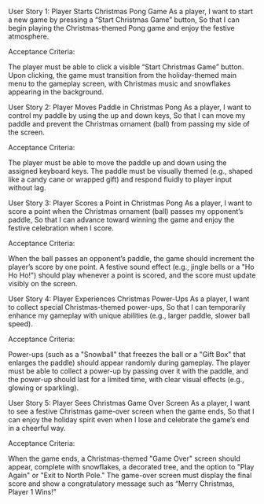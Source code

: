 User Story 1: Player Starts Christmas Pong Game
As a player,
I want to start a new game by pressing a “Start Christmas Game” button,
So that I can begin playing the Christmas-themed Pong game and enjoy the festive atmosphere.

Acceptance Criteria:

The player must be able to click a visible “Start Christmas Game” button.
Upon clicking, the game must transition from the holiday-themed main menu to the gameplay screen, with Christmas music and snowflakes appearing in the background.

User Story 2: Player Moves Paddle in Christmas Pong
As a player,
I want to control my paddle by using the up and down keys,
So that I can move my paddle and prevent the Christmas ornament (ball) from passing my side of the screen.

Acceptance Criteria:

The player must be able to move the paddle up and down using the assigned keyboard keys.
The paddle must be visually themed (e.g., shaped like a candy cane or wrapped gift) and respond fluidly to player input without lag.

User Story 3: Player Scores a Point in Christmas Pong
As a player,
I want to score a point when the Christmas ornament (ball) passes my opponent’s paddle,
So that I can advance toward winning the game and enjoy the festive celebration when I score.

Acceptance Criteria:

When the ball passes an opponent’s paddle, the game should increment the player’s score by one point.
A festive sound effect (e.g., jingle bells or a "Ho Ho Ho!") should play whenever a point is scored, and the score must update visibly on the screen.

User Story 4: Player Experiences Christmas Power-Ups
As a player,
I want to collect special Christmas-themed power-ups,
So that I can temporarily enhance my gameplay with unique abilities (e.g., larger paddle, slower ball speed).

Acceptance Criteria:

Power-ups (such as a "Snowball" that freezes the ball or a "Gift Box" that enlarges the paddle) should appear randomly during gameplay.
The player must be able to collect a power-up by passing over it with the paddle, and the power-up should last for a limited time, with clear visual effects (e.g., glowing or sparkling).

User Story 5: Player Sees Christmas Game Over Screen
As a player,
I want to see a festive Christmas game-over screen when the game ends,
So that I can enjoy the holiday spirit even when I lose and celebrate the game’s end in a cheerful way.

Acceptance Criteria:

When the game ends, a Christmas-themed "Game Over" screen should appear, complete with snowflakes, a decorated tree, and the option to "Play Again" or "Exit to North Pole."
The game-over screen must display the final score and show a congratulatory message such as “Merry Christmas, Player 1 Wins!”
